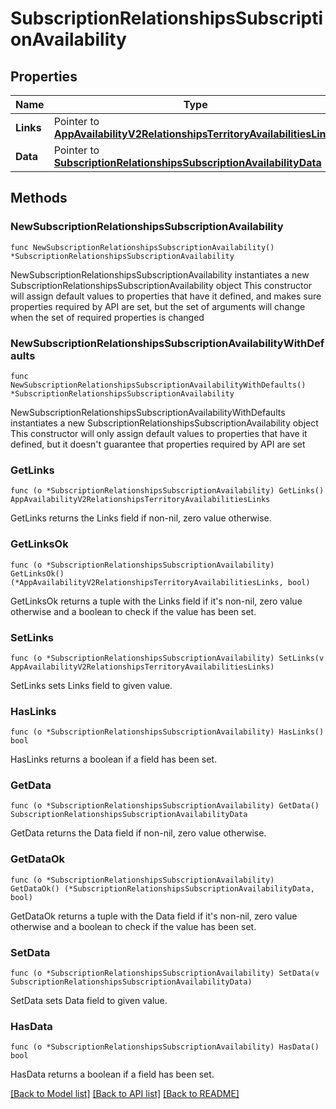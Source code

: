 # SubscriptionRelationshipsSubscriptionAvailability

## Properties

Name | Type | Description | Notes
------------ | ------------- | ------------- | -------------
**Links** | Pointer to [**AppAvailabilityV2RelationshipsTerritoryAvailabilitiesLinks**](AppAvailabilityV2RelationshipsTerritoryAvailabilitiesLinks.md) |  | [optional] 
**Data** | Pointer to [**SubscriptionRelationshipsSubscriptionAvailabilityData**](SubscriptionRelationshipsSubscriptionAvailabilityData.md) |  | [optional] 

## Methods

### NewSubscriptionRelationshipsSubscriptionAvailability

`func NewSubscriptionRelationshipsSubscriptionAvailability() *SubscriptionRelationshipsSubscriptionAvailability`

NewSubscriptionRelationshipsSubscriptionAvailability instantiates a new SubscriptionRelationshipsSubscriptionAvailability object
This constructor will assign default values to properties that have it defined,
and makes sure properties required by API are set, but the set of arguments
will change when the set of required properties is changed

### NewSubscriptionRelationshipsSubscriptionAvailabilityWithDefaults

`func NewSubscriptionRelationshipsSubscriptionAvailabilityWithDefaults() *SubscriptionRelationshipsSubscriptionAvailability`

NewSubscriptionRelationshipsSubscriptionAvailabilityWithDefaults instantiates a new SubscriptionRelationshipsSubscriptionAvailability object
This constructor will only assign default values to properties that have it defined,
but it doesn't guarantee that properties required by API are set

### GetLinks

`func (o *SubscriptionRelationshipsSubscriptionAvailability) GetLinks() AppAvailabilityV2RelationshipsTerritoryAvailabilitiesLinks`

GetLinks returns the Links field if non-nil, zero value otherwise.

### GetLinksOk

`func (o *SubscriptionRelationshipsSubscriptionAvailability) GetLinksOk() (*AppAvailabilityV2RelationshipsTerritoryAvailabilitiesLinks, bool)`

GetLinksOk returns a tuple with the Links field if it's non-nil, zero value otherwise
and a boolean to check if the value has been set.

### SetLinks

`func (o *SubscriptionRelationshipsSubscriptionAvailability) SetLinks(v AppAvailabilityV2RelationshipsTerritoryAvailabilitiesLinks)`

SetLinks sets Links field to given value.

### HasLinks

`func (o *SubscriptionRelationshipsSubscriptionAvailability) HasLinks() bool`

HasLinks returns a boolean if a field has been set.

### GetData

`func (o *SubscriptionRelationshipsSubscriptionAvailability) GetData() SubscriptionRelationshipsSubscriptionAvailabilityData`

GetData returns the Data field if non-nil, zero value otherwise.

### GetDataOk

`func (o *SubscriptionRelationshipsSubscriptionAvailability) GetDataOk() (*SubscriptionRelationshipsSubscriptionAvailabilityData, bool)`

GetDataOk returns a tuple with the Data field if it's non-nil, zero value otherwise
and a boolean to check if the value has been set.

### SetData

`func (o *SubscriptionRelationshipsSubscriptionAvailability) SetData(v SubscriptionRelationshipsSubscriptionAvailabilityData)`

SetData sets Data field to given value.

### HasData

`func (o *SubscriptionRelationshipsSubscriptionAvailability) HasData() bool`

HasData returns a boolean if a field has been set.


[[Back to Model list]](../README.md#documentation-for-models) [[Back to API list]](../README.md#documentation-for-api-endpoints) [[Back to README]](../README.md)


